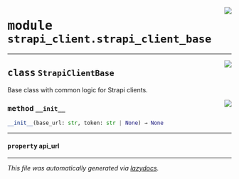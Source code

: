 <!-- markdownlint-disable -->

<a href="..\src\strapi_client\strapi_client_base.py#L0"><img align="right" style="float:right;" src="https://img.shields.io/badge/-source-cccccc?style=flat-square"></a>

# <kbd>module</kbd> `strapi_client.strapi_client_base`






---

<a href="..\src\strapi_client\strapi_client_base.py#L5"><img align="right" style="float:right;" src="https://img.shields.io/badge/-source-cccccc?style=flat-square"></a>

## <kbd>class</kbd> `StrapiClientBase`
Base class with common logic for Strapi clients. 

<a href="..\src\strapi_client\strapi_client_base.py#L11"><img align="right" style="float:right;" src="https://img.shields.io/badge/-source-cccccc?style=flat-square"></a>

### <kbd>method</kbd> `__init__`

```python
__init__(base_url: str, token: str | None) → None
```






---

#### <kbd>property</kbd> api_url










---

_This file was automatically generated via [lazydocs](https://github.com/ml-tooling/lazydocs)._
